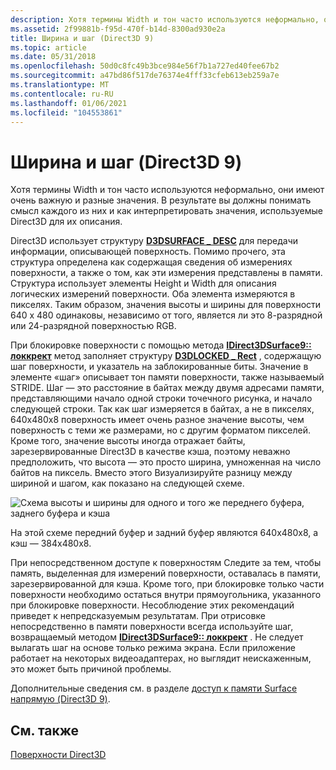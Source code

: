 ```yaml
---
description: Хотя термины Width и тон часто используются неформально, они имеют очень важную и разные значения. В результате вы должны понимать смысл каждого из них и как интерпретировать значения, используемые Direct3D для их описания.
ms.assetid: 2f99881b-f95d-470f-b14d-8300ad930e2a
title: Ширина и шаг (Direct3D 9)
ms.topic: article
ms.date: 05/31/2018
ms.openlocfilehash: 50d0c8fc49b3bce984e56f7b1a727ed40fee67b2
ms.sourcegitcommit: a47bd86f517de76374e4fff33cfeb613eb259a7e
ms.translationtype: MT
ms.contentlocale: ru-RU
ms.lasthandoff: 01/06/2021
ms.locfileid: "104553861"
---
```

# <a name="width-vs-pitch-direct3d-9"></a>Ширина и шаг (Direct3D 9)

Хотя термины Width и тон часто используются неформально, они имеют очень важную и разные значения. В результате вы должны понимать смысл каждого из них и как интерпретировать значения, используемые Direct3D для их описания.

Direct3D использует структуру [**D3DSURFACE \_ DESC**](d3dsurface-desc.md) для передачи информации, описывающей поверхность. Помимо прочего, эта структура определена как содержащая сведения об измерениях поверхности, а также о том, как эти измерения представлены в памяти. Структура использует элементы Height и Width для описания логических измерений поверхности. Оба элемента измеряются в пикселях. Таким образом, значения высоты и ширины для поверхности 640 x 480 одинаковы, независимо от того, является ли это 8-разрядной или 24-разрядной поверхностью RGB.

При блокировке поверхности с помощью метода [**IDirect3DSurface9:: локкрект**](/windows/win32/api/d3d9helper/nf-d3d9helper-idirect3dsurface9-lockrect) метод заполняет структуру [**D3DLOCKED \_ Rect**](d3dlocked-rect.md) , содержащую шаг поверхности, и указатель на заблокированные биты. Значение в элементе «шаг» описывает тон памяти поверхности, также называемый STRIDE. Шаг — это расстояние в байтах между двумя адресами памяти, представляющими начало одной строки точечного рисунка, и начало следующей строки. Так как шаг измеряется в байтах, а не в пикселях, 640x480x8 поверхность имеет очень разное значение высоты, чем поверхность с теми же размерами, но с другим форматом пикселей. Кроме того, значение высоты иногда отражает байты, зарезервированные Direct3D в качестве кэша, поэтому неважно предположить, что высота — это просто ширина, умноженная на число байтов на пиксель. Вместо этого Визуализируйте разницу между шириной и шагом, как показано на следующей схеме.

![Схема высоты и ширины для одного и того же переднего буфера, заднего буфера и кэша](images/pitch.png)

На этой схеме передний буфер и задний буфер являются 640x480x8, а кэш — 384x480x8.

При непосредственном доступе к поверхностям Следите за тем, чтобы память, выделенная для измерений поверхности, оставалась в памяти, зарезервированной для кэша. Кроме того, при блокировке только части поверхности необходимо остаться внутри прямоугольника, указанного при блокировке поверхности. Несоблюдение этих рекомендаций приведет к непредсказуемым результатам. При отрисовке непосредственно в памяти поверхности всегда используйте шаг, возвращаемый методом [**IDirect3DSurface9:: локкрект**](/windows/win32/api/d3d9helper/nf-d3d9helper-idirect3dsurface9-lockrect) . Не следует вылагать шаг на основе только режима экрана. Если приложение работает на некоторых видеоадаптерах, но выглядит неискаженным, это может быть причиной проблемы.

Дополнительные сведения см. в разделе [доступ к памяти Surface напрямую (Direct3D 9)](accessing-surface-memory-directly.md).

## <a name="related-topics"></a>См. также

<dl> <dt>

[Поверхности Direct3D](direct3d-surfaces.md)
</dt> </dl>

 

 
